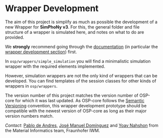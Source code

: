 # Wrapper Development

The aim of this project is simplify as much as possible the development of a new Wrapper for __SimPhoNy v3__.
For this, the general folder and file structure of a wrapper is simulated here, and notes on what to do are provided.

We **strongly** recommend going through the [documentation](https://simphony.readthedocs.io/)
(in particular the [wrapper development section](https://simphony.readthedocs.io/en/latest/wrapper_development.html)) first.

In `osp/wrappers/simple_simulation` you will find a minimalistic 
simulation wrapper with the required elements implemented. 

However, simulation wrappers are not the only kind of wrappers that can be 
developed. You can find templates of the session classes for other kinds of 
wrappers in `osp/wrappers`.

The version number of this project matches the version number of OSP-core 
for which it was last updated. As OSP-core follows the 
[Semantic Versioning](https://semver.org/) convention, this wrapper 
development prototype should be compatible with the newest version of OSP-core 
as long as their major version numbers match.

*Contact*: [Pablo de Andres](mailto:pablo.de.andres@iwm.fraunhofer.de), 
[José Manuel Domínguez](mailto:jose.manuel.dominguez@iwm.fraunhofer.de) and 
[Yoav Nahshon](mailto:yoav.nahshon@iwm.fraunhofer.de) from the 
Material Informatics team, Fraunhofer IWM.